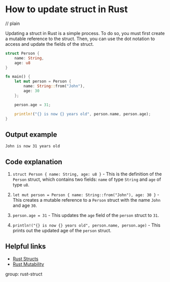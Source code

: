 # How to update struct in Rust
// plain

Updating a struct in Rust is a simple process. To do so, you must first create a mutable reference to the struct. Then, you can use the dot notation to access and update the fields of the struct.

```rust
struct Person {
    name: String,
    age: u8
}

fn main() {
    let mut person = Person {
        name: String::from("John"),
        age: 30
    };

    person.age = 31;

    println!("{} is now {} years old", person.name, person.age);
}
```

## Output example

```
John is now 31 years old
```

## Code explanation


1. `struct Person { name: String, age: u8 }` - This is the definition of the `Person` struct, which contains two fields: `name` of type `String` and `age` of type `u8`.

2. `let mut person = Person { name: String::from("John"), age: 30 }` - This creates a mutable reference to a `Person` struct with the name `John` and age `30`.

3. `person.age = 31` - This updates the `age` field of the `person` struct to `31`.

4. `println!("{} is now {} years old", person.name, person.age)` - This prints out the updated age of the `person` struct.

## Helpful links

- [Rust Structs](https://doc.rust-lang.org/book/ch05-01-defining-structs.html)
- [Rust Mutability](https://doc.rust-lang.org/book/ch04-02-references-and-borrowing.html#mutable-references)

group: rust-struct